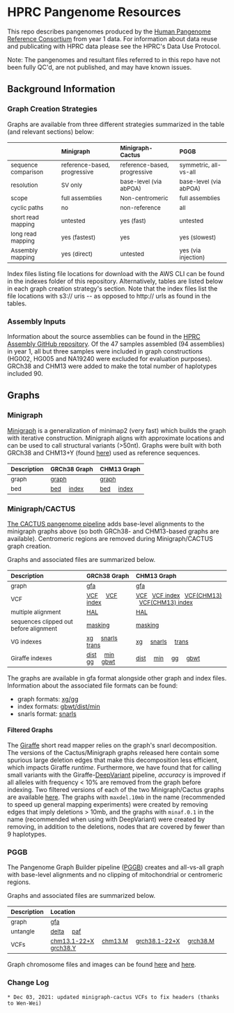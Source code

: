 # HPRC Pangenome Resources

This repo describes pangenomes produced by the [Human Pangenome Reference Consortium](https://humanpangenome.org/) from year 1 data. For information about data reuse and publicating with HPRC data please see the HPRC's Data Use Protocol.

Note: The pangenomes and resultant files referred to in this repo have not been fully QC'd, are not published, and may have known issues.

## Background Information
### Graph Creation Strategies

Graphs are available from three different strategies summarized in the table (and relevant sections) below:

| <sub>	</sub> | <sub>**Minigraph**</sub> | <sub>**Minigraph-Cactus**</sub> | <sub>**PGGB**</sub> |
| :-------- | :-------- | :------ | :------ |
| <sub> sequence comparison </sub> | <sub> reference-based, progressive </sub> | <sub> reference-based, progressive </sub> | <sub> symmetric, all-vs-all </sub> |
| <sub> resolution </sub> | <sub> SV only </sub> | <sub> base-level (via abPOA) </sub> | <sub> base-level (via abPOA) </sub> |
| <sub> scope </sub> | <sub> full assemblies </sub> | <sub> Non-centromeric </sub> | <sub> full assemblies </sub> |
| <sub> cyclic paths </sub> | <sub> no </sub> | <sub> non-reference </sub> | <sub> all </sub> |
| <sub> short read mapping </sub> | <sub> untested </sub> | <sub> yes (fast) </sub> | <sub> untested </sub> |
| <sub> long read mapping </sub> | <sub> yes (fastest) </sub> | <sub> yes </sub> | <sub> yes (slowest) </sub> |
| <sub> Assembly mapping </sub> | <sub> yes (direct) </sub> | <sub> untested </sub> | <sub> yes (via injection) </sub> |

Index files listing file locations for download with the AWS CLI can be found in the indexes folder of this repository. Alternatively, tables are listed below in each graph creation strategy's section. Note that the index files list the file locations with s3:// uris -- as opposed to http:// urls as found in the tables.

### Assembly Inputs

Information about the source assemblies can be found in the [HPRC Assembly GitHub repository](https://github.com/human-pangenomics/HPP_Year1_Assemblies). Of the 47 samples assembled (94 assemblies) in year 1, all but three samples were included in graph constructions (HG002, HG005 and NA19240 were excluded for evaluation purposes). GRCh38 and CHM13 were added to make the total number of haplotypes included 90.


## Graphs
### Minigraph

[Minigraph](https://github.com/lh3/minigraph) is a generalization of minimap2 (very fast) which builds the graph with iterative construction. Minigraph aligns with approximate locations and can be used to call structural variants (>50nt). Graphs were built with both GRCh38 and CHM13+Y (found [here](https://s3-us-west-2.amazonaws.com/human-pangenomics/pangenomes/freeze/freeze1/minigraph/CHM13v11Y.fa.gz)) used as reference sequences.

| <sub>**Description**</sub> | <sub>**GRCh38 Graph**</sub> | <sub>**CHM13 Graph**</sub> |
| :-------- | :------ | :------ |
| <sub> graph </sub> | <sub>[graph](https://s3-us-west-2.amazonaws.com/human-pangenomics/pangenomes/freeze/freeze1/minigraph/hprc-v1.0-minigraph-grch38.gfa.gz) </sub> | <sub>[graph](https://s3-us-west-2.amazonaws.com/human-pangenomics/pangenomes/freeze/freeze1/minigraph/hprc-v1.0-minigraph-chm13.gfa.gz) </sub> |
 <sub> bed </sub> | <sub>[bed](https://s3-us-west-2.amazonaws.com/human-pangenomics/pangenomes/freeze/freeze1/minigraph/hprc-v1.0-minigraph-grch38.bb.bed.gz) &nbsp; &nbsp; [index](https://s3-us-west-2.amazonaws.com/human-pangenomics/pangenomes/freeze/freeze1/minigraph/hprc-v1.0-minigraph-grch38.bb.bed.gz.tbi) </sub> | <sub>[bed](https://s3-us-west-2.amazonaws.com/human-pangenomics/pangenomes/freeze/freeze1/minigraph/hprc-v1.0-minigraph-chm13.bb.bed.gz) &nbsp; &nbsp; [index](https://s3-us-west-2.amazonaws.com/human-pangenomics/pangenomes/freeze/freeze1/minigraph/hprc-v1.0-minigraph-chm13.bb.bed.gz.tbi) </sub> |


### Minigraph/CACTUS

[The CACTUS pangenome pipeline](https://github.com/ComparativeGenomicsToolkit/cactus/blob/master/doc/pangenome.md) adds base-level alignments to the minigraph graphs above (so both GRCh38- and CHM13-based graphs are available). Centromeric regions are removed during  Minigraph/CACTUS graph creation.

Graphs and associated files are summarized below. 

| <sub>**Description**</sub> | <sub>**GRCh38 Graph**</sub> | <sub>**CHM13 Graph**</sub> |
| :-------- | :------ | :------ |
| <sub> graph </sub> | <sub>[gfa](https://s3-us-west-2.amazonaws.com/human-pangenomics/pangenomes/freeze/freeze1/minigraph-cactus/hprc-v1.0-mc-grch38.gfa.gz)</sub> | <sub>[gfa](https://s3-us-west-2.amazonaws.com/human-pangenomics/pangenomes/freeze/freeze1/minigraph-cactus/hprc-v1.0-mc-chm13.gfa.gz)</sub> | 
| <sub> VCF </sub> | <sub>[VCF](https://s3-us-west-2.amazonaws.com/human-pangenomics/pangenomes/freeze/freeze1/minigraph-cactus/hprc-v1.0-mc-grch38.vcf.gz) &nbsp; &nbsp; [VCF index](https://s3-us-west-2.amazonaws.com/human-pangenomics/pangenomes/freeze/freeze1/minigraph-cactus/hprc-v1.0-mc-grch38.vcf.gz.tbi) </sub> | <sub> [VCF](https://s3-us-west-2.amazonaws.com/human-pangenomics/pangenomes/freeze/freeze1/minigraph-cactus/hprc-v1.0-mc-chm13.grch38.vcf.gz) &nbsp; [VCF index](https://s3-us-west-2.amazonaws.com/human-pangenomics/pangenomes/freeze/freeze1/minigraph-cactus/hprc-v1.0-mc-chm13.grch38.vcf.gz.tbi) &nbsp; [VCF(CHM13)](https://s3-us-west-2.amazonaws.com/human-pangenomics/pangenomes/freeze/freeze1/minigraph-cactus/hprc-v1.0-mc-chm13.vcf.gz) &nbsp; [VCF(CHM13) index](https://s3-us-west-2.amazonaws.com/human-pangenomics/pangenomes/freeze/freeze1/minigraph-cactus/hprc-v1.0-mc-chm13.vcf.gz.tbi) </sub> | 
| <sub> multiple alignment </sub> | <sub>[HAL](https://s3-us-west-2.amazonaws.com/human-pangenomics/pangenomes/freeze/freeze1/minigraph-cactus/hprc-v1.0-mc-grch38.hal)</sub> | <sub>[HAL](https://s3-us-west-2.amazonaws.com/human-pangenomics/pangenomes/freeze/freeze1/minigraph-cactus/hprc-v1.0-mc-chm13.hal) </sub> | 
| <sub> sequences clipped out before alignment </sub> | <sub>[masking](https://s3-us-west-2.amazonaws.com/human-pangenomics/pangenomes/freeze/freeze1/minigraph-cactus/hprc-v1.0-mc-grch38.masking.tar.gz)</sub> | <sub>[masking](https://s3-us-west-2.amazonaws.com/human-pangenomics/pangenomes/freeze/freeze1/minigraph-cactus/hprc-v1.0-mc-chm13.masking.tar.gz)</sub> | 
| <sub> VG indexes </sub> | <sub>[xg](https://s3-us-west-2.amazonaws.com/human-pangenomics/pangenomes/freeze/freeze1/minigraph-cactus/hprc-v1.0-mc-grch38.xg) &nbsp; &nbsp; [snarls](https://s3-us-west-2.amazonaws.com/human-pangenomics/pangenomes/freeze/freeze1/minigraph-cactus/hprc-v1.0-mc-grch38.snarls) &nbsp; &nbsp; [trans](https://s3-us-west-2.amazonaws.com/human-pangenomics/pangenomes/freeze/freeze1/minigraph-cactus/hprc-v1.0-mc-grch38.trans.gz) </sub> | <sub>[xg](https://s3-us-west-2.amazonaws.com/human-pangenomics/pangenomes/freeze/freeze1/minigraph-cactus/hprc-v1.0-mc-chm13.xg) &nbsp; &nbsp; [snarls](https://s3-us-west-2.amazonaws.com/human-pangenomics/pangenomes/freeze/freeze1/minigraph-cactus/hprc-v1.0-mc-chm13.snarls) &nbsp; &nbsp; [trans](https://s3-us-west-2.amazonaws.com/human-pangenomics/pangenomes/freeze/freeze1/minigraph-cactus/hprc-v1.0-mc-chm13.trans.gz) </sub> |
| <sub> Giraffe indexes </sub> | <sub>[dist](https://s3-us-west-2.amazonaws.com/human-pangenomics/pangenomes/freeze/freeze1/minigraph-cactus/hprc-v1.0-mc-grch38.dist) &nbsp; &nbsp; [min](https://s3-us-west-2.amazonaws.com/human-pangenomics/pangenomes/freeze/freeze1/minigraph-cactus/hprc-v1.0-mc-grch38.min) &nbsp; &nbsp; [gg](https://s3-us-west-2.amazonaws.com/human-pangenomics/pangenomes/freeze/freeze1/minigraph-cactus/hprc-v1.0-mc-grch38.gg) &nbsp; &nbsp; [gbwt](https://s3-us-west-2.amazonaws.com/human-pangenomics/pangenomes/freeze/freeze1/minigraph-cactus/hprc-v1.0-mc-grch38.gbwt) </sub> | <sub>[dist](https://s3-us-west-2.amazonaws.com/human-pangenomics/pangenomes/freeze/freeze1/minigraph-cactus/hprc-v1.0-mc-chm13.dist) &nbsp; &nbsp; [min](https://s3-us-west-2.amazonaws.com/human-pangenomics/pangenomes/freeze/freeze1/minigraph-cactus/hprc-v1.0-mc-chm13.min) &nbsp; &nbsp; [gg](https://s3-us-west-2.amazonaws.com/human-pangenomics/pangenomes/freeze/freeze1/minigraph-cactus/hprc-v1.0-mc-chm13.gg) &nbsp; &nbsp; [gbwt](https://s3-us-west-2.amazonaws.com/human-pangenomics/pangenomes/freeze/freeze1/minigraph-cactus/hprc-v1.0-mc-chm13.gbwt) </sub> | 

The graphs are available in gfa format alongside other graph and index files. Information about the associated file formats can be found:
* graph formats: [xg/gg](https://github.com/vgteam/vg/wiki/Index-Types)
* index formats: [gbwt/dist/min](https://github.com/vgteam/vg/wiki/Index-Types)
* snarls format: [snarls](https://github.com/vgteam/vg/wiki/Index-Construction)

#### Filtered Graphs
The [Giraffe](https://www.biorxiv.org/content/10.1101/2020.12.04.412486v2.abstract) short read mapper relies on the graph's snarl decomposition.  The versions of the Cactus/Minigraph graphs released here contain some spurious large deletion edges that make this decomposition less efficient, which impacts Giraffe *runtime*. Furthermore, we have found that for calling small variants with the Giraffe-[DeepVariant](https://doi.org/10.1038/nbt.4235) pipeline, *accuracy* is improved if all alleles with frequency < 10% are removed from the graph before indexing.  Two filtered versions of each of the two Minigraph/Cactus graphs are available [here](https://s3-us-west-2.amazonaws.com/human-pangenomics/index.html?prefix=pangenomes/freeze/freeze1/minigraph-cactus/filtered/).  The graphs with `maxdel.10mb` in the name (recommended to speed up general mapping experiments) were created by removing edges that imply deletions > 10mb, and the graphs with `minaf.0.1` in the name (recommended when using with DeepVariant) were created by removing, in addition to the deletions, nodes that are covered by fewer than 9 haplotypes.

### PGGB

The Pangenome Graph Builder pipeline ([PGGB](https://github.com/pangenome/pggb)) creates and all-vs-all graph with base-level alignments and no clipping of mitochondrial or centromeric regions.

Graphs and associated files are summarized below. 

| <sub>**Description**</sub> | <sub>**Location**</sub> |
| :-------- | :------ |
| <sub> graph </sub> | <sub> [gfa](https://s3-us-west-2.amazonaws.com/human-pangenomics/pangenomes/freeze/freeze1/pggb/hprc-v1.0-pggb.gfa.gz) </sub> |
| <sub> untangle </sub> | <sub> [delta](https://s3-us-west-2.amazonaws.com/human-pangenomics/pangenomes/freeze/freeze1/pggb/untangle/hprc-v1.0-pggb.all.vs.grch38.untangle-m10000-s0-j0.delta.gz) &nbsp; &nbsp; [paf](https://s3-us-west-2.amazonaws.com/human-pangenomics/pangenomes/freeze/freeze1/pggb/untangle/hprc-v1.0-pggb.all.vs.grch38.untangle-m10000-s0-j0.paf.gz) </sub> |
| <sub> VCFs </sub> | <sub> [chm13.1-22+X](https://s3-us-west-2.amazonaws.com/human-pangenomics/pangenomes/freeze/freeze1/pggb/vcfs/hprc-v1.0-pggb.chm13.1-22%2BX.vcf.gz) &nbsp; &nbsp; [chm13.M](https://s3-us-west-2.amazonaws.com/human-pangenomics/pangenomes/freeze/freeze1/pggb/vcfs/hprc-v1.0-pggb.chm13.M.vcf.gz) &nbsp; &nbsp; [grch38.1-22+X](https://s3-us-west-2.amazonaws.com/human-pangenomics/pangenomes/freeze/freeze1/pggb/vcfs/hprc-v1.0-pggb.grch38.1-22%2BX.vcf.gz) &nbsp; &nbsp; [grch38.M](https://s3-us-west-2.amazonaws.com/human-pangenomics/pangenomes/freeze/freeze1/pggb/vcfs/hprc-v1.0-pggb.grch38.M.vcf.gz) &nbsp; &nbsp; [grch38.Y](https://s3-us-west-2.amazonaws.com/human-pangenomics/pangenomes/freeze/freeze1/pggb/vcfs/hprc-v1.0-pggb.grch38.Y.vcf.gz) </sub> |


Graph chromosome files and images can be found [here](https://s3-us-west-2.amazonaws.com/human-pangenomics/index.html?prefix=pangenomes/freeze/freeze1/pggb/chroms/) and [here](https://s3-us-west-2.amazonaws.com/human-pangenomics/index.html?prefix=pangenomes/freeze/freeze1/pggb/images/).

### Change Log

```
* Dec 03, 2021: updated minigraph-cactus VCFs to fix headers (thanks to Wen-Wei)
```